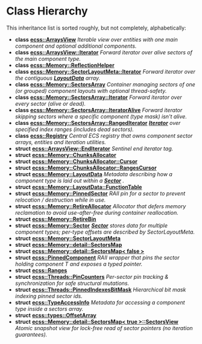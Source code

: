 
# Class Hierarchy

This inheritance list is sorted roughly, but not completely, alphabetically:


* **class** [**ecss::ArraysView**](classecss_1_1ArraysView.md) _Iterable view over entities with one main component and optional additional components._ 
* **class** [**ecss::ArraysView::Iterator**](classecss_1_1ArraysView_1_1Iterator.md) _Forward iterator over alive sectors of the main component type._ 
* **class** [**ecss::Memory::ReflectionHelper**](classecss_1_1Memory_1_1ReflectionHelper.md) 
* **class** [**ecss::Memory::SectorLayoutMeta::Iterator**](classecss_1_1Memory_1_1SectorLayoutMeta_1_1Iterator.md) _Forward iterator over the contiguous_ [_**LayoutData**_](structecss_1_1Memory_1_1LayoutData.md) _array._
* **class** [**ecss::Memory::SectorsArray**](classecss_1_1Memory_1_1SectorsArray.md) _Container managing sectors of one (or grouped) component layouts with optional thread-safety._ 
* **class** [**ecss::Memory::SectorsArray::Iterator**](classecss_1_1Memory_1_1SectorsArray_1_1Iterator.md) _Forward iterator over every sector (alive or dead)._ 
* **class** [**ecss::Memory::SectorsArray::IteratorAlive**](classecss_1_1Memory_1_1SectorsArray_1_1IteratorAlive.md) _Forward iterator skipping sectors where a specific component (type mask) isn't alive._ 
* **class** [**ecss::Memory::SectorsArray::RangedIterator**](classecss_1_1Memory_1_1SectorsArray_1_1RangedIterator.md) [_**Iterator**_](classecss_1_1Memory_1_1SectorsArray_1_1Iterator.md) _over specified index ranges (includes dead sectors)._
* **class** [**ecss::Registry**](classecss_1_1Registry.md) _Central ECS registry that owns component sector arrays, entities and iteration utilities._ 
* **struct** [**ecss::ArraysView::EndIterator**](structecss_1_1ArraysView_1_1EndIterator.md) _Sentinel end iterator tag._ 
* **struct** [**ecss::Memory::ChunksAllocator**](structecss_1_1Memory_1_1ChunksAllocator.md) 
* **struct** [**ecss::Memory::ChunksAllocator::Cursor**](structecss_1_1Memory_1_1ChunksAllocator_1_1Cursor.md) 
* **struct** [**ecss::Memory::ChunksAllocator::RangesCursor**](structecss_1_1Memory_1_1ChunksAllocator_1_1RangesCursor.md) 
* **struct** [**ecss::Memory::LayoutData**](structecss_1_1Memory_1_1LayoutData.md) _Metadata describing how a component type is laid out within a_ [_**Sector**_](structecss_1_1Memory_1_1Sector.md) _._
* **struct** [**ecss::Memory::LayoutData::FunctionTable**](structecss_1_1Memory_1_1LayoutData_1_1FunctionTable.md) 
* **struct** [**ecss::Memory::PinnedSector**](structecss_1_1Memory_1_1PinnedSector.md) _RAII pin for a sector to prevent relocation / destruction while in use._ 
* **struct** [**ecss::Memory::RetireAllocator**](structecss_1_1Memory_1_1RetireAllocator.md) _Allocator that defers memory reclamation to avoid use-after-free during container reallocation._ 
* **struct** [**ecss::Memory::RetireBin**](structecss_1_1Memory_1_1RetireBin.md) 
* **struct** [**ecss::Memory::Sector**](structecss_1_1Memory_1_1Sector.md) [_**Sector**_](structecss_1_1Memory_1_1Sector.md) _stores data for multiple component types; per-type offsets are described by SectorLayoutMeta._
* **struct** [**ecss::Memory::SectorLayoutMeta**](structecss_1_1Memory_1_1SectorLayoutMeta.md) 
* **struct** [**ecss::Memory::detail::SectorsMap**](structecss_1_1Memory_1_1detail_1_1SectorsMap.md) 
* **struct** [**ecss::Memory::detail::SectorsMap&lt; false &gt;**](structecss_1_1Memory_1_1detail_1_1SectorsMap_3_01false_01_4.md) 
* **struct** [**ecss::PinnedComponent**](structecss_1_1PinnedComponent.md) _RAII wrapper that pins the sector holding component T and exposes a typed pointer._ 
* **struct** [**ecss::Ranges**](structecss_1_1Ranges.md) 
* **struct** [**ecss::Threads::PinCounters**](structecss_1_1Threads_1_1PinCounters.md) _Per-sector pin tracking & synchronization for safe structural mutations._ 
* **struct** [**ecss::Threads::PinnedIndexesBitMask**](structecss_1_1Threads_1_1PinnedIndexesBitMask.md) _Hierarchical bit mask indexing pinned sector ids._ 
* **struct** [**ecss::TypeAccessInfo**](structecss_1_1TypeAccessInfo.md) _Metadata for accessing a component type inside a sectors array._ 
* **struct** [**ecss::types::OffsetArray**](structecss_1_1types_1_1OffsetArray.md) 
* **struct** [**ecss::Memory::detail::SectorsMap&lt; true &gt;::SectorsView**](structecss_1_1Memory_1_1detail_1_1SectorsMap_3_01true_01_4_1_1SectorsView.md) _Atomic snapshot view for lock-free read of sector pointers (no iteration guarantees)._ 

